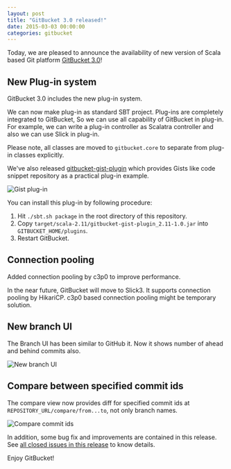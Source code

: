 ```yaml
---
layout: post
title: "GitBucket 3.0 released!"
date: 2015-03-03 00:00:00
categories: gitbucket
---
```


Today, we are pleased to announce the availability of new version of Scala based Git platform [GitBucket 3.0](https://github.com/gitbucket/gitbucket/releases/tag/3.0)!

## New Plug-in system

GitBucket 3.0 includes the new plug-in system.

We can now make plug-in as standard SBT project. Plug-ins are completely integrated to GitBucket, So we can use all capability of GitBucket in plug-in. For example, we can write a plug-in controller as Scalatra controller and also we can use Slick in plug-in.

Please note, all classes are moved to `gitbucket.core` to separate from plug-in classes explicitly.

We've also released [gitbucket-gist-plugin](https://github.com/gitbucket/gitbucket-gist-plugin) which provides Gists like code snippet repository as a practical plug-in example.

![Gist plug-in]({{site.baseurl}}/images/gitbucket-3.0/gist_plugin.png)

You can install this plug-in by following procedure:

1. Hit `./sbt.sh package` in the root directory of this repository.
2. Copy `target/scala-2.11/gitbucket-gist-plugin_2.11-1.0.jar` into `GITBUCKET_HOME/plugins`.
3. Restart GitBucket.

## Connection pooling

Added connection pooling by c3p0 to improve performance.

In the near future, GitBucket will move to Slick3. It supports connection pooling by HikariCP. c3p0 based connection pooling might be temporary solution.

## New branch UI

The Branch UI has been similar to GitHub it. Now it shows number of ahead and behind commits also.

![New branch UI]({{site.baseurl}}/images/gitbucket-3.0/new_branch_ui.png)

## Compare between specified commit ids

The compare view now provides diff for specified commit ids at `REPOSITORY_URL/compare/from...to`, not only branch names.

![Compare commit ids]({{site.baseurl}}/images/gitbucket-3.0/compare_commit_id.png)

In addition, some bug fix and improvements are contained in this release. See [all closed issues in this release](https://github.com/gitbucket/gitbucket/issues?q=is%3Aclosed+milestone%3A3.0) to know details.

Enjoy GitBucket!
